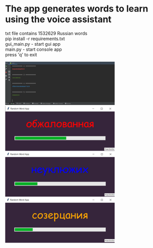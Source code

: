 # The app generates words to learn using the voice assistant
txt file contains 1532629 Russian words  
pip install -r requirements.txt  
gui_main.py - start gui app  
main.py - start console app  
press 'q' to exit  

![SCREEN1!](screens/scr.png)
![SCREEN2!](screens/Screenshot_1.png)
![SCREEN3!](screens/Screenshot_2.png)
![SCREEN4!](screens/Screenshot_3.png)




